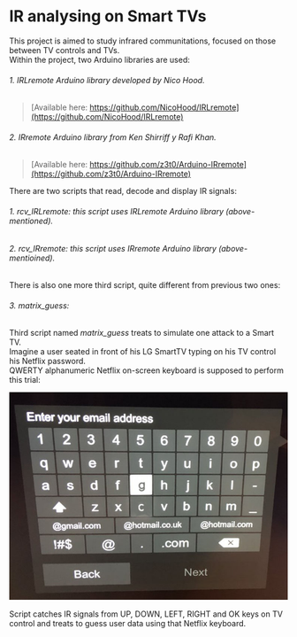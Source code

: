 # IR analysing on Smart TVs

This project is aimed to study infrared communitations, focused on those between TV controls and TVs.  
Within the project, two Arduino libraries are used:  
######     1. *IRLremote* Arduino library developed by Nico Hood.  
> [Available here: https://github.com/NicoHood/IRLremote](https://github.com/NicoHood/IRLremote)
######     2. *IRremote* Arduino library from Ken Shirriff y Rafi Khan.  
> [Available here: https://github.com/z3t0/Arduino-IRremote](https://github.com/z3t0/Arduino-IRremote)  

There are two scripts that read, decode and display IR signals:  
######     1. *rcv_IRLremote*: this script uses IRLremote Arduino library (above-mentioned).  
######     2. *rcv_IRremote*:  this script uses IRremote Arduino library (above-mentioined).  
There is also one more third script, quite different from previous two ones:
######     3. *matrix_guess*:  
Third script named *matrix_guess* treats to simulate one attack to a Smart TV.  
Imagine a user seated in front of his LG SmartTV typing on his TV control his Netflix password.  
QWERTY alphanumeric Netflix on-screen keyboard is supposed to perform this trial:  
  
![Netflix_kb_image](https://raw.githubusercontent.com/davidmans7/IR-analysing-on-Smart-TVs/master/test_cases/netflix_keyboard.jpg)
  
Script catches IR signals from UP, DOWN, LEFT, RIGHT and OK keys on TV control and treats to guess user data using that Netflix keyboard.
